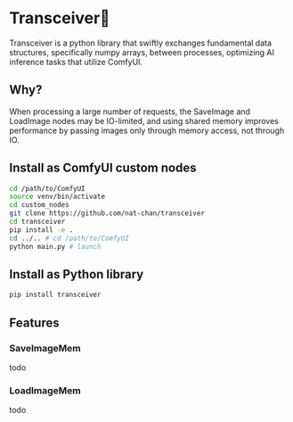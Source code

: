# Transceiver📡

Transceiver is a python library that swiftly exchanges fundamental data structures, specifically numpy arrays, between processes, optimizing AI inference tasks that utilize ComfyUI.

## Why?

When processing a large number of requests, the SaveImage and LoadImage nodes may be IO-limited, and using shared memory improves performance by passing images only through memory access, not through IO.

## Install as ComfyUI custom nodes

```bash
cd /path/to/ComfyUI
source venv/bin/activate
cd custom_nodes
git clone https://github.com/nat-chan/transceiver
cd transceiver
pip install -e .
cd ../.. # cd /path/to/ComfyUI
python main.py # launch
```

## Install as Python library

```bash
pip install transceiver
```

## Features

### SaveImageMem

todo

### LoadImageMem

todo
